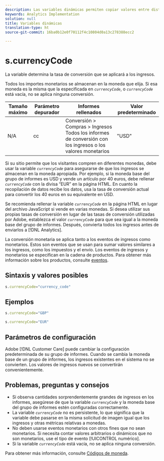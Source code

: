 ```yaml
---
description: Las variables dinámicas permiten copiar valores entre distintas variables sin necesidad de escribir varias veces los valores completos en las solicitudes de imagen del sitio.
keywords: Analytics Implementation
solution: null
title: Variables dinámicas
translation-type: ht
source-git-commit: 16ba0b12e0f70112f4c10804d0a13c278388ecc2

---
```



# s.currencyCode

La variable determina la tasa de conversión que se aplicará a los ingresos.

Todos los importes monetarios se almacenan en la moneda que elija. Si esa moneda es la misma que la especificada en *`currencyCode`*, o *`currencyCode`* está vacía, no se aplica ninguna conversión.

| Tamaño máximo | Parámetro depurador | Informes rellenados | Valor predeterminado |
|--- |--- |--- |--- |
| N/A | cc | Conversión &gt; Compras &gt; Ingresos Todos los informes de conversión con los ingresos o los valores monetarios | "USD" |

Si su sitio permite que los visitantes compren en diferentes monedas, debe usar la variable *`currencyCode`* para asegurarse de que los ingresos se almacenan en la moneda apropiada. Por ejemplo, si la moneda base del grupo de informes es USD y vende un artículo por 40 euros, debe rellenar *`currencyCode`* con la divisa “EUR” en la página HTML. En cuanto la recopilación de datos recibe los datos, usa la tasa de conversión actual para convertir los 40 euros en su equivalente en USD.

Se recomienda rellenar la variable *`currencyCode`* en la página HTML en lugar del archivo JavaScript si vende en varias monedas. Si desea utilizar sus propias tasas de conversión en lugar de las tasas de conversión utilizadas por Adobe, establezca el valor *`currencyCode`* para que sea igual a la moneda base del grupo de informes. Después, convierta todos los ingresos antes de enviarlos a [!DNL Analytics].

La conversión monetaria se aplica tanto a los eventos de ingresos como monetarios. Estos son eventos que se usan para sumar valores similares a los ingresos, como los impuestos y el envío. Los eventos de ingresos y monetarios se especifican en la cadena de productos. Para obtener más información sobre los productos, consulte [eventos](https://docs.adobe.com/content/help/es-ES/analytics/implementation/analytics-basics/ref-events.html).

## Sintaxis y valores posibles

```js
s.currencyCode="currency_code"
```

## Ejemplos

```js
s.currencyCode="GBP"
```

```js
s.currencyCode="EUR"
```

## Parámetros de configuración

Adobe [!DNL Customer Care] puede cambiar la configuración predeterminada de su grupo de informes. Cuando se cambia la moneda base de un grupo de informes, los ingresos existentes en el sistema no se convierten. Los valores de ingresos nuevos se convertirán convenientemente.

## Problemas, preguntas y consejos

* Si observa cantidades sorprendentemente grandes de ingresos en los informes, asegúrese de que la variable *`currencyCode`* y la moneda base del grupo de informes estén configuradas correctamente.
* La variable *`currencyCode`* no es persistente, lo que significa que la variable debe pasarse en la misma solicitud de imagen igual que los ingresos y otras métricas relativas a monedas.
* No deben usarse eventos monetarios con otros fines que no sean monetarios. Si necesita contar valores arbitrarios o dinámicos que no son monetarios, use el tipo de evento [!UICONTROL numérico].
* Si la variable *`currencyCode`* está vacía, no se aplica ninguna conversión.

Para obtener más información, consulte [Códigos de moneda](https://docs.adobe.com/content/help/es-ES/analytics/admin/admin-tools/currency.html).

